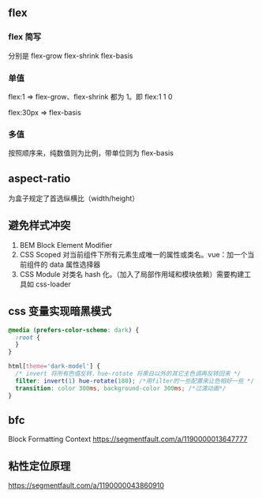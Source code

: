 ## flex

### flex 简写

分别是 flex-grow flex-shrink flex-basis

### 单值

flex:1 => flex-grow、flex-shrink 都为 1。即 flex:1 1 0

flex:30px => flex-basis

### 多值

按照顺序来，纯数值则为比例，带单位则为 flex-basis

## aspect-ratio

为盒子规定了首选纵横比（width/height）

## 避免样式冲突

1. BEM Block Element Modifier
2. CSS Scoped
   对当前组件下所有元素生成唯一的属性或类名。vue：加一个当前组件的 data 属性选择器
3. CSS Module
   对类名 hash 化。（加入了局部作用域和模块依赖）需要构建工具如 css-loader

## css 变量实现暗黑模式

```css
@media (prefers-color-scheme: dark) {
  :root {
  }
}

html[theme='dark-model'] {
  /* invert 将所有色值反转，hue-rotate 将黑白以外的其它主色调再反转回来 */
  filter: invert(1) hue-rotate(180); /*用filter的一些配置来让色相好一些 */
  transition: color 300ms, background-color 300ms; /*过渡动画*/
}
```

## bfc

Block Formatting Context
https://segmentfault.com/a/1190000013647777

## 粘性定位原理

https://segmentfault.com/a/1190000043860910